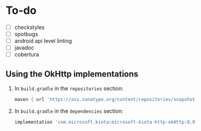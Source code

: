 # To-do

- [ ] checkstyles
- [ ] spotbugs
- [ ] android api level linting
- [ ] javadoc
- [ ] cobertura

## Using the OkHttp implementations

1. In `build.gradle` in the `repositories` section:

    ```Groovy
    maven { url 'https://oss.sonatype.org/content/repositories/snapshots' }  
    ```

1. In `build.gradle` in the `dependencies` section:

    ```Groovy
    implementation 'com.microsoft.kiota:microsoft-kiota-http-okHttp:0.0.6-SNAPSHOT'
    ```

